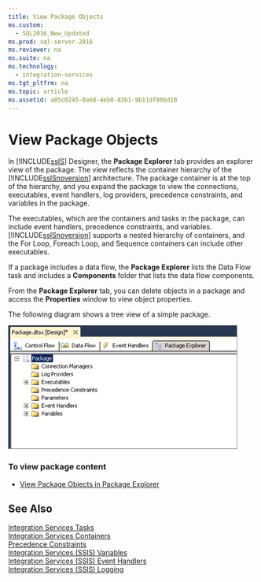 ```yaml
---
title: View Package Objects
ms.custom: 
  - SQL2016_New_Updated
ms.prod: sql-server-2016
ms.reviewer: na
ms.suite: na
ms.technology: 
  - integration-services
ms.tgt_pltfrm: na
ms.topic: article
ms.assetid: a85c0245-0a68-4eb0-83b1-9b11df80bd10
---
```

# View Package Objects
  In [!INCLUDE[ssIS](../../Topics/TopicNameContainA/includes/ssIS_md.md)] Designer, the **Package Explorer** tab provides an explorer view of the package. The view reflects the container hierarchy of the [!INCLUDE[ssISnoversion](../../Topics/TopicNameContainA/includes/ssISnoversion_md.md)] architecture. The package container is at the top of the hierarchy, and you expand the package to view the connections, executables, event handlers, log providers, precedence constraints, and variables in the package.  
  
 The executables, which are the containers and tasks in the package, can include event handlers, precedence constraints, and variables. [!INCLUDE[ssISnoversion](../../Topics/TopicNameContainA/includes/ssISnoversion_md.md)] supports a nested hierarchy of containers, and the For Loop, Foreach Loop, and Sequence containers can include other executables.  
  
 If a package includes a data flow, the **Package Explorer** lists the Data Flow task and includes a **Components** folder that lists the data flow components.  
  
 From the **Package Explorer** tab, you can delete objects in a package and access the **Properties** window to view object properties.  
  
 The following diagram shows a tree view of a simple package.  
  
 ![Screenshot of the Package Explorer tab](../../Topics/TopicNameNotContainA/media/PackageExplorer.gif "PackageExplorer")  
  
### To view package content  
  
-   [View Package Objects in Package Explorer](../../Topics/TopicNameNotContainA/View-Package-Objects-in-Package-Explorer.md)  
  
## See Also  
 [Integration Services Tasks](../../Topics/TopicNameNotContainA/Integration-Services-Tasks.md)   
 [Integration Services Containers](../../Topics/TopicNameNotContainA/Integration-Services-Containers.md)   
 [Precedence Constraints](../../Topics/TopicNameNotContainA/Precedence-Constraints.md)   
 [Integration Services &#40;SSIS&#41; Variables](../../Topics/TopicNameNotContainA/Integration-Services--SSIS--Variables.md)   
 [Integration Services &#40;SSIS&#41; Event Handlers](../../Topics/TopicNameNotContainA/Integration-Services--SSIS--Event-Handlers.md)   
 [Integration Services &#40;SSIS&#41; Logging](../../Topics/TopicNameNotContainA/Integration-Services--SSIS--Logging.md)  
  
  
